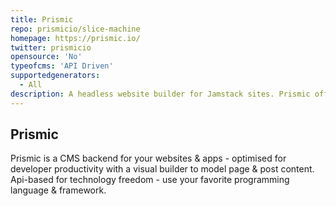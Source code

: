 ```yaml
---
title: Prismic
repo: prismicio/slice-machine
homepage: https://prismic.io/
twitter: prismicio
opensource: 'No'
typeofcms: 'API Driven'
supportedgenerators:
  - All
description: A headless website builder for Jamstack sites. Prismic offers an intuitive content interface and easy-to-use development tools. Used by Google, Netflix, Spotify.
---
```


## Prismic

Prismic is a CMS backend for your websites & apps - optimised for developer productivity with a visual builder to model page & post content. Api-based for technology freedom - use your favorite programming language & framework.
